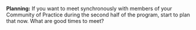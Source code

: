 **Planning:** 
If you want to meet synchronously with members of your Community of Practice during the second half of the program, start to plan that now. What are good times to meet? 
